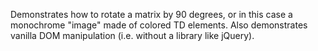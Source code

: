 Demonstrates how to rotate a matrix by 90 degrees, or in this case a monochrome "image" made of colored TD elements.  Also demonstrates vanilla DOM manipulation (i.e. without a library like jQuery).